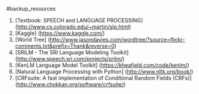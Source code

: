 #backup_resources
1. [Textbook: SPEECH and LANGUAGE PROCESSING] (http://www.cs.colorado.edu/~martin/slp.html)
2. [Kaggle] (https://www.kaggle.com/)
2. [World Tree] (http://www.jasondavies.com/wordtree/?source=flickr-comments.txt&prefix=Thank&reverse=0)
3. [SRILM - The SRI Language Modeling Toolkit] (http://www.speech.sri.com/projects/srilm/)
4. [KenLM Language Model Toolkit] (https://kheafield.com/code/kenlm/)
5. [Natural Language Processing with Python] (http://www.nltk.org/book/)
6. [CRFsuite: A fast implementation of Conditional Random Fields (CRFs)] (http://www.chokkan.org/software/crfsuite/)

